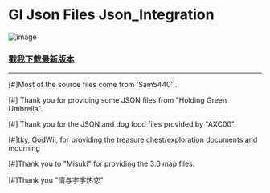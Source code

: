 # GI Json Files Json_Integration

![image](https://user-images.githubusercontent.com/82816129/230099550-51500c23-7641-48df-950f-a6a1d35553e1.png)

### [戳我下载最新版本](https://github.com/Xcating/Json_Integration/archive/refs/heads/main.zip)

---

[#]Most of the source files come from 'Sam5440' .

[#] Thank you for providing some JSON files from "Holding Green Umbrella".

[#] Thank you for the JSON and dog food files provided by "AXC00".

[#]tky, GodWil, for providing the treasure chest/exploration documents and mourning

[#]Thank you to "Misuki" for providing the 3.6 map files.

[#]Thank you "情与宇宇热恋"
